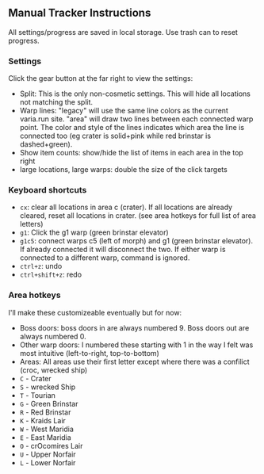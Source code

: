 ## Manual Tracker Instructions

All settings/progress are saved in local storage. Use trash can to reset progress.


### Settings

Click the gear button at the far right to view the settings:

* Split: This is the only non-cosmetic settings. This will hide all locations not matching the split.
* Warp lines: "legacy" will use the same line colors as the current varia.run site. "area" will draw two lines between each connected warp point. The color and style of the lines indicates which area the line is connected too (eg crater is solid+pink while red brinstar is dashed+green).
* Show item counts: show/hide the list of items in each area in the top right
* large locations, large warps: double the size of the click targets


### Keyboard shortcuts

* `cx`: clear all locations in area c (crater). If all locations are already cleared, reset all locations in crater. (see area hotkeys for full list of area letters)
* `g1`: Click the g1 warp (green brinstar elevator)
* `g1c5`: connect warps c5 (left of morph) and g1 (green brinstar elevator). If already connected it will disconnect the two. If either warp is connected to a different warp, command is ignored.
* `ctrl+z`: undo
* `ctrl+shift+z`: redo


### Area hotkeys

I'll make these customizeable eventually but for now:

* Boss doors: boss doors in are always numbered 9. Boss doors out are always numbered 0.
* Other warp doors: I numbered these starting with 1 in the way I felt was most intuitive (left-to-right, top-to-bottom)
* Areas: All areas use their first letter except where there was a confilict (croc, wrecked ship)
* `C` - Crater
* `S` - wrecked Ship
* `T` - Tourian
* `G` - Green Brinstar
* `R` - Red Brinstar
* `K` - Kraids Lair
* `W` - West Maridia
* `E` - East Maridia
* `O` - crOcomires Lair
* `U` - Upper Norfair
* `L` - Lower Norfair
